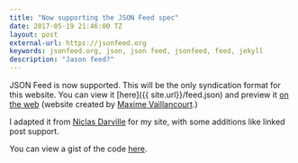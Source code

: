 ```yaml
---
title: "Now supporting the JSON Feed spec"
date: 2017-05-19 21:46:00 TZ
layout: post
external-url: https://jsonfeed.org
keywords: jsonfeed.org, json, json feed, jsonfeed, feed, jekyll
description: "Jason feed?"
---
```


JSON Feed is now supported. This will be the only syndication format for this website. You can view it [here]({{ site.url}}/feed.json) and preview it [on the web](https://json-feed-viewer.herokuapp.com) (website created by [Maxime Vaillancourt](https://twitter.com/vaillancourtmax).)

I adapted it from [Niclas Darville](https://ndarville.com/blog/2017/05/19/json-feed-for-jekyll/) for my site, with some additions like linked post support.

You can view a gist of the code [here](https://gist.github.com/georgeperez/dcc7856055ac1550f0a94d4e288c7818).
